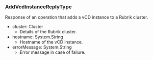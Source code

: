 ### AddVcdInstanceReplyType
Response of an operation that adds a vCD instance to a Rubrik cluster.

- cluster: Cluster
  - Details of the Rubrik cluster.
- hostname: System.String
  - Hostname of the vCD instance.
- errorMessage: System.String
  - Error message in case of failure.
